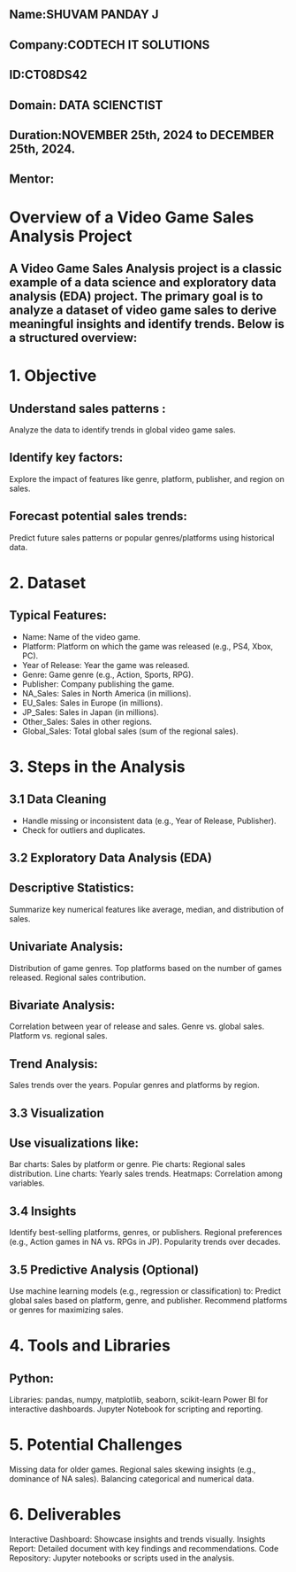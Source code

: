## Name:SHUVAM PANDAY J
## Company:CODTECH IT SOLUTIONS
## ID:CT08DS42
## Domain: DATA SCIENCTIST
## Duration:NOVEMBER 25th, 2024 to DECEMBER 25th, 2024.
## Mentor:

# Overview of a Video Game Sales Analysis Project 
## A Video Game Sales Analysis project is a classic example of a data science and exploratory data analysis (EDA) project. The primary goal is to analyze a dataset of video game sales to derive meaningful insights and identify trends. Below is a structured overview:

# 1. Objective
## Understand sales patterns : 
Analyze the data to identify trends in global video game sales.
## Identify key factors: 
Explore the impact of features like genre, platform, publisher, and region on sales.
## Forecast potential sales trends: 
Predict future sales patterns or popular genres/platforms using historical data.

# 2. Dataset
 ## Typical Features:
* Name: Name of the video game.
* Platform: Platform on which the game was released (e.g., PS4, Xbox, PC).
* Year of Release: Year the game was released.
* Genre: Game genre (e.g., Action, Sports, RPG).
* Publisher: Company publishing the game.
* NA_Sales: Sales in North America (in millions).
* EU_Sales: Sales in Europe (in millions).
* JP_Sales: Sales in Japan (in millions).
* Other_Sales: Sales in other regions.
* Global_Sales: Total global sales (sum of the regional sales).

# 3. Steps in the Analysis

## 3.1 Data Cleaning
* Handle missing or inconsistent data (e.g., Year of Release, Publisher).
* Check for outliers and duplicates.
## 3.2 Exploratory Data Analysis (EDA)
## Descriptive Statistics:
   Summarize key numerical features like average, median, and distribution of sales.
## Univariate Analysis:
   Distribution of game genres.
   Top platforms based on the number of games released.
   Regional sales contribution.
## Bivariate Analysis:
   Correlation between year of release and sales.
   Genre vs. global sales.
   Platform vs. regional sales.
## Trend Analysis:
   Sales trends over the years.
   Popular genres and platforms by region.

## 3.3 Visualization
## Use visualizations like:
  Bar charts: Sales by platform or genre.
  Pie charts: Regional sales distribution.
  Line charts: Yearly sales trends.
  Heatmaps: Correlation among variables.

## 3.4 Insights
  Identify best-selling platforms, genres, or publishers.
  Regional preferences (e.g., Action games in NA vs. RPGs in JP).
  Popularity trends over decades.

## 3.5 Predictive Analysis (Optional)
  Use machine learning models (e.g., regression or classification) to:
  Predict global sales based on platform, genre, and publisher.
  Recommend platforms or genres for maximizing sales.

# 4. Tools and Libraries
## Python:
   Libraries: pandas, numpy, matplotlib, seaborn, scikit-learn
   Power BI for interactive dashboards.
   Jupyter Notebook for scripting and reporting.

# 5. Potential Challenges
  Missing data for older games.
  Regional sales skewing insights (e.g., dominance of NA sales).
  Balancing categorical and numerical data.
 
 # 6. Deliverables
  Interactive Dashboard: Showcase insights and trends visually.
  Insights Report: Detailed document with key findings and recommendations.
  Code Repository: Jupyter notebooks or scripts used in the analysis.

